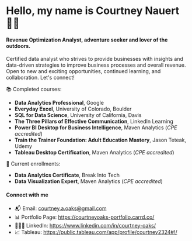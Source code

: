 # Hello, my name is Courtney Nauert 👋🏼

#### **Revenue Optimization Analyst, adventure seeker and lover of the outdoors.**

Certified data analyst who strives to provide businesses with insights and data-driven strategies to improve business processes and overall revenue.
Open to new and exciting opportunities, continued learning, and collaboration. Let's connect!

📚 Completed courses:
- **Data Analytics Professional**, Google
- **Everyday Excel**, University of Colorado, Boulder
- **SQL for Data Science**, University of California, Davis
- **The Three Pillars of Effective Communication**, LinkedIn Learning
- **Power BI Desktop for Business Intelligence**, Maven Analytics (*CPE accredited*)
- **Train the Trainer Foundation: Adult Education Mastery**, Jason Teteak, Udemy
- **Tableau Desktop Certification**, Maven Analytics (*CPE accredited*)

📖 Current enrollments: 
- **Data Analytics Certificate**, Break Into Tech
- **Data Visualization Expert**, Maven Analytics (*CPE accredited*)

#### Connect with me
- 📬 Email: courtney.a.oaks@gmail.com
- 📊 Portfolio Page: https://courtneyoaks-portfolio.carrd.co/
- 👩🏻‍💻 LinkedIn: https://www.linkedin.com/in/courtney-oaks/
- 📈 Tableau: https://public.tableau.com/app/profile/courtney2324#!/
